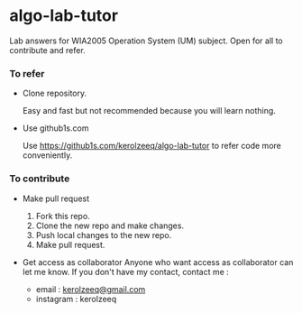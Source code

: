 # algo-lab-tutor

Lab answers for WIA2005 Operation System (UM) subject. Open for all to contribute and refer.

### To refer
- Clone repository.

    Easy and fast but not recommended because you will learn nothing.
- Use github1s.com 

    Use https://github1s.com/kerolzeeq/algo-lab-tutor to refer code more conveniently.

### To contribute

- Make pull request
    1. Fork this repo.
    2. Clone the new repo and make changes.
    3. Push local changes to the new repo.
    4. Make pull request.

- Get access as collaborator
    Anyone who want access as collaborator can let me know. If you don't have my contact, contact me :
    
    -   email : kerolzeeq@gmail.com
    -   instagram : kerolzeeq
